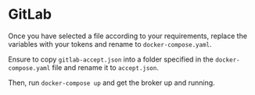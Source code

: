 # GitLab

Once you have selected a file according to your requirements, replace the variables with your tokens and rename to `docker-compose.yaml`.

Ensure to copy `gitlab-accept.json` into a folder specified in the `docker-compose.yaml` file and rename it to `accept.json`.

Then, run `docker-compose up` and get the broker up and running.